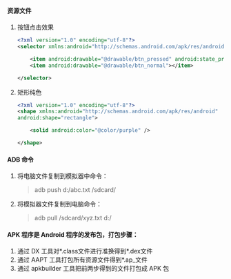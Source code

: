 #### 资源文件
1. 按钮点击效果
	```Xml		
	<?xml version="1.0" encoding="utf-8"?>
	<selector xmlns:android="http://schemas.android.com/apk/res/android" android:enterFadeDuration="200">

		<item android:drawable="@drawable/btn_pressed" android:state_pressed="true"></item>
		<item android:drawable="@drawable/btn_normal"></item>

	</selector>
	```

2. 矩形纯色
	```Xml
	<?xml version="1.0" encoding="utf-8"?>
	<shape xmlns:android="http://schemas.android.com/apk/res/android"
	android:shape="rectangle">

		<solid android:color="@color/purple" />

	</shape>
	```

#### ADB 命令
1. 将电脑文件复制到模拟器中命令：
	> adb push d:/abc.txt /sdcard/

2. 将模拟器文件复制到电脑命令：
	> adb pull /sdcard/xyz.txt d:/


#### APK 程序是 Android 程序的发布包，打包步骤：
1. 通过 DX 工具对*.class文件进行准换得到*.dex文件
2. 通过 AAPT 工具打包所有资源文件得到*.ap_文件
3. 通过 apkbuilder 工具把前两步得到的文件打包成 APK 包				
